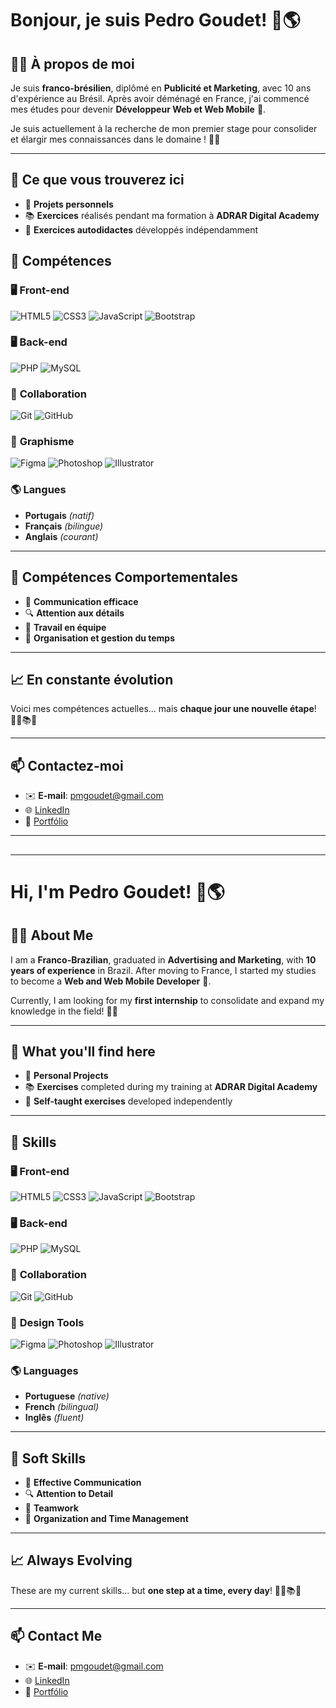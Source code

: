 # Bonjour, je suis Pedro Goudet! 👋🌎

## 👨‍💻 À propos de moi

Je suis **franco-brésilien**, diplômé en **Publicité et Marketing**, avec 10 ans d'expérience au Brésil. Après avoir déménagé en France, j'ai commencé mes études pour devenir **Développeur Web et Web Mobile** 🚀.

Je suis actuellement à la recherche de mon premier stage pour consolider et élargir mes connaissances dans le domaine ! 💼✨

---

## 📂 Ce que vous trouverez ici
- 🌟 **Projets personnels**
- 📚 **Exercices** réalisés pendant ma formation à **ADRAR Digital Academy**
- 🔧 **Exercices autodidactes** développés indépendamment

## 🚀 Compétences

### 🖥️ **Front-end**
![HTML5](https://img.shields.io/badge/-HTML5-E34F26?logo=html5&logoColor=white) ![CSS3](https://img.shields.io/badge/-CSS3-1572B6?logo=css3&logoColor=white)  ![JavaScript](https://img.shields.io/badge/-JavaScript-F7DF1E?logo=javascript&logoColor=black) ![Bootstrap](https://img.shields.io/badge/-Bootstrap-7952B3?logo=bootstrap&logoColor=white)  

### 🖥 **Back-end**
![PHP](https://img.shields.io/badge/-PHP-777BB4?logo=php&logoColor=white) ![MySQL](https://img.shields.io/badge/-MySQL-4479A1?logo=mysql&logoColor=white) 

### 🔧 **Collaboration**
![Git](https://img.shields.io/badge/-Git-F05032?logo=git&logoColor=white) ![GitHub](https://img.shields.io/badge/-GitHub-181717?logo=github&logoColor=white)  

### 🎨 **Graphisme**
![Figma](https://img.shields.io/badge/-Figma-F24E1E?logo=figma&logoColor=white) ![Photoshop](https://img.shields.io/badge/-Photoshop-31A8FF?logo=adobephotoshop&logoColor=white) 
![Illustrator](https://img.shields.io/badge/-Illustrator-FF9A00?logo=adobeillustrator&logoColor=white) 

### 🌎 **Langues**
- **Portugais** *(natif)*
- **Français** *(bilingue)*
- **Anglais** *(courant)*

---

## 🌱 Compétences Comportementales
- 💬 **Communication efficace**
- 🔍 **Attention aux détails**
- 🤝 **Travail en équipe**
- 📅 **Organisation et gestion du temps**

---

## 📈 En constante évolution
Voici mes compétences actuelles... mais **chaque jour une nouvelle étape**! 🚶‍♂️📚✨

---

## 📫 Contactez-moi
- ✉️ **E-mail**: pmgoudet@gmail.com 
- 🌐 [LinkedIn](https://linkedin.com/in/pmgoudet)  
- 💼 [Portfólio](https://pmgoudet.vercel.app)


---
##
---


# Hi, I'm Pedro Goudet! 👋🌎

## 👨‍💻 About Me

I am a **Franco-Brazilian**, graduated in **Advertising and Marketing**, with **10 years of experience** in Brazil. After moving to France, I started my studies to become a **Web and Web Mobile Developer** 🚀.

Currently, I am looking for my **first internship** to consolidate and expand my knowledge in the field! 💼✨

---

## 📂 What you'll find here

- 🌟 **Personal Projects**
- 📚 **Exercises** completed during my training at **ADRAR Digital Academy**
- 🔧 **Self-taught exercises** developed independently

---

## 🚀 Skills

### 🖥️ **Front-end**
![HTML5](https://img.shields.io/badge/-HTML5-E34F26?logo=html5&logoColor=white) ![CSS3](https://img.shields.io/badge/-CSS3-1572B6?logo=css3&logoColor=white)  ![JavaScript](https://img.shields.io/badge/-JavaScript-F7DF1E?logo=javascript&logoColor=black) ![Bootstrap](https://img.shields.io/badge/-Bootstrap-7952B3?logo=bootstrap&logoColor=white)  

### 🖥 **Back-end**
![PHP](https://img.shields.io/badge/-PHP-777BB4?logo=php&logoColor=white) ![MySQL](https://img.shields.io/badge/-MySQL-4479A1?logo=mysql&logoColor=white) 

### 🔧 **Collaboration**
![Git](https://img.shields.io/badge/-Git-F05032?logo=git&logoColor=white) ![GitHub](https://img.shields.io/badge/-GitHub-181717?logo=github&logoColor=white)  

### 🎨 **Design Tools**
![Figma](https://img.shields.io/badge/-Figma-F24E1E?logo=figma&logoColor=white) ![Photoshop](https://img.shields.io/badge/-Photoshop-31A8FF?logo=adobephotoshop&logoColor=white) 
![Illustrator](https://img.shields.io/badge/-Illustrator-FF9A00?logo=adobeillustrator&logoColor=white) 


### 🌎 **Languages**
- **Portuguese** *(native)*
- **French** *(bilingual)*
- **Inglês** *(fluent)*

---

## 🌱 Soft Skills
- 💬 **Effective Communication**
- 🔍 **Attention to Detail**
- 🤝 **Teamwork**
- 📅 **Organization and Time Management**

---

## 📈 Always Evolving
These are my current skills... but **one step at a time, every day**! 🚶‍♂️📚✨

---

## 📫 Contact Me
- ✉️ **E-mail**: pmgoudet@gmail.com 
- 🌐 [LinkedIn](https://linkedin.com/in/pmgoudet)  
- 💼 [Portfólio](https://pmgoudet.vercel.app)
